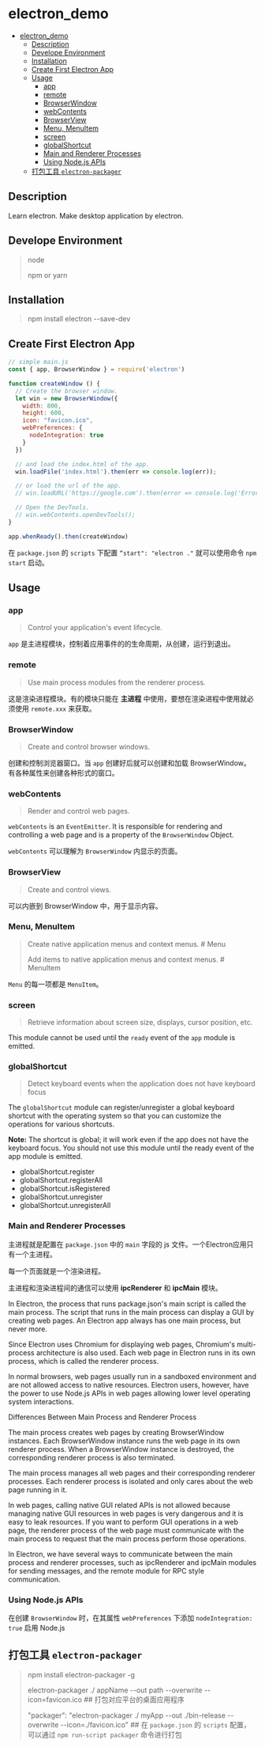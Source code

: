 # electron_demo

- [electron_demo](#electrondemo)
  - [Description](#description)
  - [Develope Environment](#develope-environment)
  - [Installation](#installation)
  - [Create First Electron App](#create-first-electron-app)
  - [Usage](#usage)
    - [app](#app)
    - [remote](#remote)
    - [BrowserWindow](#browserwindow)
    - [webContents](#webcontents)
    - [BrowserView](#browserview)
    - [Menu, MenuItem](#menu-menuitem)
    - [screen](#screen)
    - [globalShortcut](#globalshortcut)
    - [Main and Renderer Processes](#main-and-renderer-processes)
    - [Using Node.js APIs](#using-nodejs-apis)
  - [打包工具 `electron-packager`](#%e6%89%93%e5%8c%85%e5%b7%a5%e5%85%b7-electron-packager)

## Description

Learn electron. Make desktop application by electron.

## Develope Environment

> node
>
> npm or yarn

## Installation

> npm install electron --save-dev

## Create First Electron App

```javascript
// simple main.js
const { app, BrowserWindow } = require('electron')

function createWindow () {
  // Create the browser window.
  let win = new BrowserWindow({
    width: 800,
    height: 600,
    icon: "favicon.ico",
    webPreferences: {
      nodeIntegration: true
    }
  })

  // and load the index.html of the app.
  win.loadFile('index.html').then(err => console.log(err));

  // or load the url of the app.
  // win.loadURL('https://google.com').then(error => console.log('Error: ', error))

  // Open the DevTools.
  // win.webContents.openDevTools();
}

app.whenReady().then(createWindow)
```

在 `package.json` 的 `scripts` 下配置 `“start": "electron ."` 就可以使用命令 `npm start` 启动。

## Usage

### app

> Control your application's event lifecycle.

`app` 是主进程模块，控制着应用事件的的生命周期，从创建，运行到退出。

### remote

> Use main process modules from the renderer process.

这是渲染进程模块。有的模块只能在 **主进程** 中使用，要想在渲染进程中使用就必须使用 `remote.xxx` 来获取。

### BrowserWindow

> Create and control browser windows.

创建和控制浏览器窗口。当 `app` 创建好后就可以创建和加载 BrowserWindow。有各种属性来创建各种形式的窗口。

### webContents

> Render and control web pages.

`webContents` is an `EventEmitter`. It is responsible for rendering and controlling a web page and is a property of the `BrowserWindow` Object.

`webContents` 可以理解为 `BrowserWindow` 内显示的页面。

### BrowserView

> Create and control views.

可以内嵌到 BrowserWindow 中，用于显示内容。

### Menu, MenuItem

> Create native application menus and context menus. # Menu
>
> Add items to native application menus and context menus. # MenuItem

`Menu` 的每一项都是 `MenuItem`。

### screen

> Retrieve information about screen size, displays, cursor position, etc.

This module cannot be used until the `ready` event of the `app` module is emitted.

### globalShortcut

> Detect keyboard events when the application does not have keyboard focus

The `globalShortcut` module can register/unregister a global keyboard shortcut with the operating system so that you can customize the operations for various shortcuts.

**Note:** The shortcut is global; it will work even if the app does not have the keyboard focus. You should not use this module until the ready event of the app module is emitted.

- globalShortcut.register
- globalShortcut.registerAll
- globalShortcut.isRegistered
- globalShortcut.unregister
- globalShortcut.unregisterAll

### Main and Renderer Processes

主进程就是配置在 `package.json` 中的 `main` 字段的 js 文件。一个Electron应用只有一个主进程。

每一个页面就是一个渲染进程。

主进程和渲染进程间的通信可以使用 **ipcRenderer** 和 **ipcMain** 模块。

In Electron, the process that runs package.json's main script is called the main process.
The script that runs in the main process can display a GUI by creating web pages.
An Electron app always has one main process, but never more.

Since Electron uses Chromium for displaying web pages,
Chromium's multi-process architecture is also used.
Each web page in Electron runs in its own process, which is called the renderer process.

In normal browsers, web pages usually run in a sandboxed environment
and are not allowed access to native resources. Electron users,
however, have the power to use Node.js APIs in web pages allowing lower level operating system interactions.

Differences Between Main Process and Renderer Process

The main process creates web pages by creating BrowserWindow instances.
Each BrowserWindow instance runs the web page in its own renderer process.
When a BrowserWindow instance is destroyed, the corresponding renderer process is also terminated.

The main process manages all web pages and their corresponding renderer processes.
Each renderer process is isolated and only cares about the web page running in it.

In web pages, calling native GUI related APIs is not allowed
because managing native GUI resources in web pages is very dangerous
and it is easy to leak resources.
If you want to perform GUI operations in a web page,
the renderer process of the web page must communicate with the main process to request
that the main process perform those operations.

In Electron, we have several ways to communicate between the main process and renderer processes,
such as ipcRenderer and ipcMain modules for sending messages,
and the remote module for RPC style communication.

### Using Node.js APIs

在创建 `BrowserWindow` 时，在其属性 `webPreferences` 下添加 `nodeIntegration: true` 启用 Node.js

## 打包工具 `electron-packager`

> npm install electron-packager -g
>
> electron-packager ./ appName --out path --overwrite --icon=favicon.ico ## 打包对应平台的桌面应用程序
>
> "packager": "electron-packager ./ myApp --out ./bin-release --overwrite --icon=./favicon.ico" ## 在 `package.json` 的 `scripts` 配置，可以通过 `npm run-script packager` 命令进行打包
